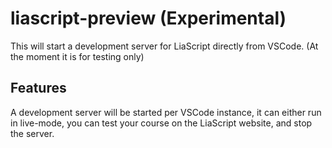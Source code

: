 # liascript-preview (Experimental)

This will start a development server for LiaScript directly from VSCode. (At the moment it is for testing only)

## Features

A development server will be started per VSCode instance, it can either run in live-mode, you can test your course on the LiaScript website, and stop the server.

